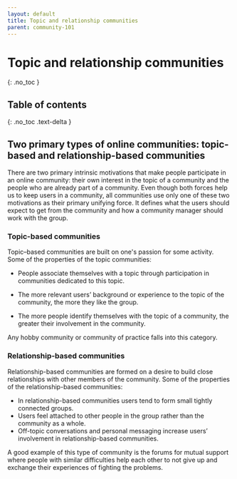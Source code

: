 ```yaml
---
layout: default
title: Topic and relationship communities
parent: community-101
---
```


# Topic and relationship communities
{: .no_toc }

## Table of contents
{: .no_toc .text-delta }

## Two primary types of online communities: topic-based and relationship-based communities

There are two primary intrinsic motivations that make people participate in an online community: their own interest in the topic of a community and the people who are already part of a community. Even though both forces help us to keep users in a community, all communities use only one of these two motivations as their primary unifying force. It defines what the users should expect to get from the community and how a community manager should work with the group.

### Topic-based communities 

Topic–based communities are built on one's passion for some activity. Some of the properties of the topic communities:

- People associate themselves with a topic through participation in communities dedicated to this topic.

- The more relevant users’ background or experience to the topic of the community, the more they like the group. 

- The more people identify themselves with the topic of a community, the greater their involvement in the community.

Any hobby community or community of practice falls into this category. 


### Relationship-based communities

Relationship-based communities are formed on a desire to build close relationships with other members of the community. Some of the properties of the relationship-based communities:

- In relationship-based communities users tend to form small tightly connected groups.
- Users feel attached to other people in the group rather than the community as a whole.
- Off-topic conversations and personal messaging increase users’ involvement in relationship-based communities. 

A good example of this type of community is the forums for mutual support where people with similar difficulties help each other to not give up and exchange their experiences of fighting the problems. 
